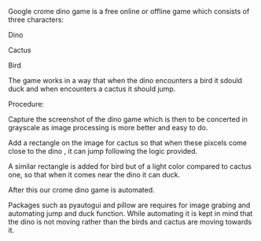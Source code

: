 
Google crome dino game is a free online or offline game which consists of three characters:

Dino

Cactus

Bird

The game works in a way that when the dino encounters a bird it sdould duck and when encounters a cactus it should jump.

Procedure:

Capture the screenshot of the dino game which is then to be concerted in grayscale as image processing is more better and easy to do.

Add a rectangle on the image for cactus so that when these pixcels come close to the dino , it can jump following the logic provided.

A similar rectangle is added for bird but of a light color compared to cactus one, so that when it comes near the dino it can duck.

After this our crome dino game is automated.

Packages such as pyautogui and pillow are requires for image grabing and automating jump and duck function.
While automating it is kept in mind that the dino is not moving rather than the birds and cactus are moving towards it.
